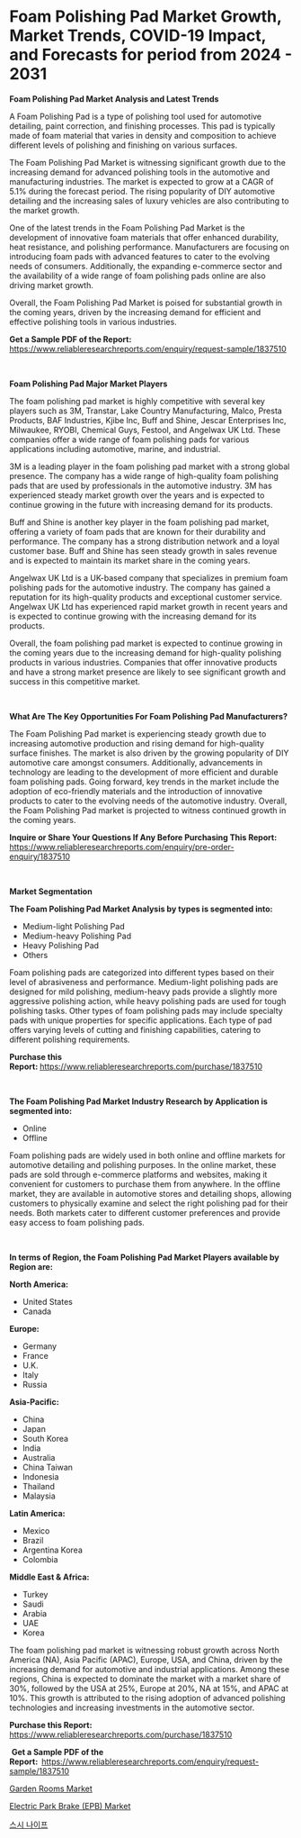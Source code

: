 <p><h1>Foam Polishing Pad Market Growth, Market Trends, COVID-19 Impact, and Forecasts for period from 2024 - 2031</h1></p><p><strong>Foam Polishing Pad Market Analysis and Latest Trends</strong></p>
<p><p>A Foam Polishing Pad is a type of polishing tool used for automotive detailing, paint correction, and finishing processes. This pad is typically made of foam material that varies in density and composition to achieve different levels of polishing and finishing on various surfaces.</p><p>The Foam Polishing Pad Market is witnessing significant growth due to the increasing demand for advanced polishing tools in the automotive and manufacturing industries. The market is expected to grow at a CAGR of 5.1% during the forecast period. The rising popularity of DIY automotive detailing and the increasing sales of luxury vehicles are also contributing to the market growth.</p><p>One of the latest trends in the Foam Polishing Pad Market is the development of innovative foam materials that offer enhanced durability, heat resistance, and polishing performance. Manufacturers are focusing on introducing foam pads with advanced features to cater to the evolving needs of consumers. Additionally, the expanding e-commerce sector and the availability of a wide range of foam polishing pads online are also driving market growth.</p><p>Overall, the Foam Polishing Pad Market is poised for substantial growth in the coming years, driven by the increasing demand for efficient and effective polishing tools in various industries.</p></p>
<p><strong>Get a Sample PDF of the Report:&nbsp;</strong> <a href="https://www.reliableresearchreports.com/enquiry/request-sample/1837510">https://www.reliableresearchreports.com/enquiry/request-sample/1837510</a></p>
<p>&nbsp;</p>
<p><strong>Foam Polishing Pad Major Market Players</strong></p>
<p><p>The foam polishing pad market is highly competitive with several key players such as 3M, Transtar, Lake Country Manufacturing, Malco, Presta Products, BAF Industries, Kjibe Inc, Buff and Shine, Jescar Enterprises Inc, Milwaukee, RYOBI, Chemical Guys, Festool, and Angelwax UK Ltd. These companies offer a wide range of foam polishing pads for various applications including automotive, marine, and industrial.</p><p>3M is a leading player in the foam polishing pad market with a strong global presence. The company has a wide range of high-quality foam polishing pads that are used by professionals in the automotive industry. 3M has experienced steady market growth over the years and is expected to continue growing in the future with increasing demand for its products.</p><p>Buff and Shine is another key player in the foam polishing pad market, offering a variety of foam pads that are known for their durability and performance. The company has a strong distribution network and a loyal customer base. Buff and Shine has seen steady growth in sales revenue and is expected to maintain its market share in the coming years.</p><p>Angelwax UK Ltd is a UK-based company that specializes in premium foam polishing pads for the automotive industry. The company has gained a reputation for its high-quality products and exceptional customer service. Angelwax UK Ltd has experienced rapid market growth in recent years and is expected to continue growing with the increasing demand for its products.</p><p>Overall, the foam polishing pad market is expected to continue growing in the coming years due to the increasing demand for high-quality polishing products in various industries. Companies that offer innovative products and have a strong market presence are likely to see significant growth and success in this competitive market.</p></p>
<p>&nbsp;</p>
<p><strong>What Are The Key Opportunities For Foam Polishing Pad Manufacturers?</strong></p>
<p><p>The Foam Polishing Pad market is experiencing steady growth due to increasing automotive production and rising demand for high-quality surface finishes. The market is also driven by the growing popularity of DIY automotive care amongst consumers. Additionally, advancements in technology are leading to the development of more efficient and durable foam polishing pads. Going forward, key trends in the market include the adoption of eco-friendly materials and the introduction of innovative products to cater to the evolving needs of the automotive industry. Overall, the Foam Polishing Pad market is projected to witness continued growth in the coming years.</p></p>
<p><strong>Inquire or Share Your Questions If Any Before Purchasing This Report:</strong> <a href="https://www.reliableresearchreports.com/enquiry/pre-order-enquiry/1837510">https://www.reliableresearchreports.com/enquiry/pre-order-enquiry/1837510</a></p>
<p>&nbsp;</p>
<p><strong>Market Segmentation</strong></p>
<p><strong>The Foam Polishing Pad Market Analysis by types is segmented into:</strong></p>
<p><ul><li>Medium-light Polishing Pad</li><li>Medium-heavy Polishing Pad</li><li>Heavy Polishing Pad</li><li>Others</li></ul></p>
<p><p>Foam polishing pads are categorized into different types based on their level of abrasiveness and performance. Medium-light polishing pads are designed for mild polishing, medium-heavy pads provide a slightly more aggressive polishing action, while heavy polishing pads are used for tough polishing tasks. Other types of foam polishing pads may include specialty pads with unique properties for specific applications. Each type of pad offers varying levels of cutting and finishing capabilities, catering to different polishing requirements.</p></p>
<p><strong>Purchase this Report:&nbsp;</strong><a href="https://www.reliableresearchreports.com/purchase/1837510">https://www.reliableresearchreports.com/purchase/1837510</a></p>
<p>&nbsp;</p>
<p><strong>The Foam Polishing Pad Market Industry Research by Application is segmented into:</strong></p>
<p><ul><li>Online</li><li>Offline</li></ul></p>
<p><p>Foam polishing pads are widely used in both online and offline markets for automotive detailing and polishing purposes. In the online market, these pads are sold through e-commerce platforms and websites, making it convenient for customers to purchase them from anywhere. In the offline market, they are available in automotive stores and detailing shops, allowing customers to physically examine and select the right polishing pad for their needs. Both markets cater to different customer preferences and provide easy access to foam polishing pads.</p></p>
<p>&nbsp;</p>
<p><strong>In terms of Region, the Foam Polishing Pad Market Players available by Region are:</strong></p>
<p>
    <p> <strong> North America: </strong>
        <ul>
            <li>United States</li>
            <li>Canada</li>
        </ul>
        </p> 
    <p> <strong> Europe: </strong>
        <ul>
            <li>Germany</li>
            <li>France</li>
            <li>U.K.</li>
            <li>Italy</li>
            <li>Russia</li>
        </ul>
        </p> 
    <p> <strong> Asia-Pacific: </strong>
        <ul>
            <li>China</li>
            <li>Japan</li>
            <li>South Korea</li>
            <li>India</li>
            <li>Australia</li>
            <li>China Taiwan</li>
            <li>Indonesia</li>
            <li>Thailand</li>
            <li>Malaysia</li>
        </ul>
        </p> 
    <p> <strong> Latin America: </strong>
        <ul>
            <li>Mexico</li>
            <li>Brazil</li>
            <li>Argentina Korea</li>
            <li>Colombia</li>
        </ul>
        </p> 
    <p> <strong> Middle East & Africa: </strong>
        <ul>
            <li>Turkey</li>
            <li>Saudi</li>
            <li>Arabia</li>
            <li>UAE</li>
            <li>Korea</li>
        </ul>
    </p>
    </p>
<p><p>The foam polishing pad market is witnessing robust growth across North America (NA), Asia Pacific (APAC), Europe, USA, and China, driven by the increasing demand for automotive and industrial applications. Among these regions, China is expected to dominate the market with a market share of 30%, followed by the USA at 25%, Europe at 20%, NA at 15%, and APAC at 10%. This growth is attributed to the rising adoption of advanced polishing technologies and increasing investments in the automotive sector.</p></p>
<p><strong>Purchase this Report: </strong><a href="https://www.reliableresearchreports.com/purchase/1837510">https://www.reliableresearchreports.com/purchase/1837510</a></p>
<p>&nbsp;<strong>Get a Sample PDF of the Report:&nbsp;&nbsp;</strong><a href="https://www.reliableresearchreports.com/enquiry/request-sample/1837510">https://www.reliableresearchreports.com/enquiry/request-sample/1837510</a></p>
<p><strong></strong></p>
<p><p><a href="https://github.com/AKSHATREPORTPRIME/Market-Research-Report-List-3/blob/main/garden-rooms-market.md">Garden Rooms Market</a></p><p><a href="https://cedar-agate-3da.notion.site/Electric-Park-Brake-EPB-Market-Research-Report-Provides-thorough-Industry-Overview-which-offers-a-5d426f97f62b411f8b5b840783dcc550">Electric Park Brake (EPB) Market</a></p><p><a href="https://github.com/rsg307664904/Market-Research-Report-List-1/blob/main/73889035461.md">스시 나이프</a></p></p>